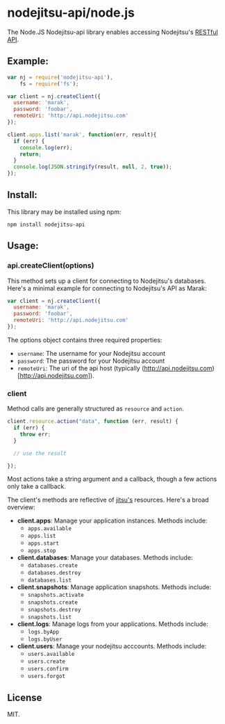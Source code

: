 # nodejitsu-api/node.js

The Node.JS Nodejitsu-api library enables accessing Nodejitsu's [RESTful API](https://github.com/nodejitsu/handbook/tree/master/API.md).

## Example:

```js
var nj = require('nodejitsu-api'),
    fs = require('fs');

var client = nj.createClient({
  username: 'marak',
  password: 'foobar',
  remoteUri: 'http://api.nodejitsu.com'
});

client.apps.list('marak', function(err, result){
  if (err) {
    console.log(err);
    return;
  }
  console.log(JSON.stringify(result, null, 2, true));
});
```

## Install:

This library may be installed using npm:

    npm install nodejitsu-api

## Usage:


### api.createClient(options)

This method sets up a client for connecting to Nodejitsu's databases. Here's a minimal example for connecting to Nodejitsu's API as Marak:

``` js
var client = nj.createClient({
  username: 'marak',
  password: 'foobar',
  remoteUri: 'http://api.nodejitsu.com'
});
```

The options object contains three required properties:

* `username`: The username for your Nodejitsu account
* `password`: The password for your Nodejitsu account
* `remoteUri`: The uri of the api host (typically (http://api.nodejitsu.com)[http://api.nodejitsu.com]).


### client

Method calls are generally structured as `resource` and `action`.

``` js
client.resource.action("data", function (err, result) {
  if (err) {
    throw err;
  }

  // use the result

});
```

Most actions take a string argument and a callback, though a few actions only take a callback.

The client's methods are reflective of [jitsu's](https://github.com/nodejitsu/jitsu) resources. Here's a broad overview:

* **client.apps**: Manage your application instances. Methods include:
    * `apps.available`
    * `apps.list`
    * `apps.start`
    * `apps.stop`
* **client.databases**: Manage your databases. Methods include:
    * `databases.create`
    * `databases.destroy`
    * `databases.list`
* **client.snapshots**: Manage application snapshots. Methods include:
    * `snapshots.activate`
    * `snapshots.create`
    * `snapshots.destroy`
    * `snapshots.list`
* **client.logs**: Manage logs from your applications. Methods include:
    * `logs.byApp`
    * `logs.byUser`
* **client.users**: Manage your nodejitsu acccounts. Methods include:
    * `users.available`
    * `users.create`
    * `users.confirm`
    * `users.forgot`

## License

MIT.
